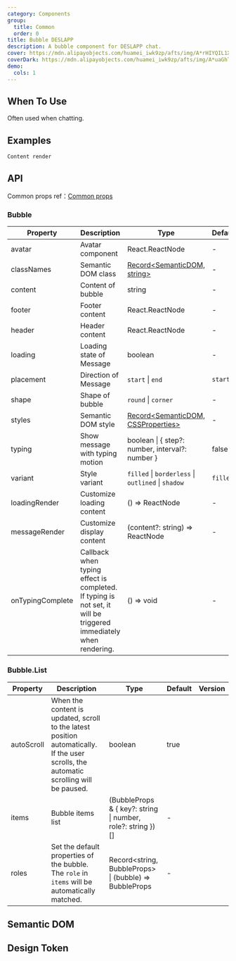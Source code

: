 ```yaml
---
category: Components
group:
  title: Common
  order: 0
title: Bubble DESLAPP
description: A bubble component for DESLAPP chat.
cover: https://mdn.alipayobjects.com/huamei_iwk9zp/afts/img/A*rHIYQIL1X-QAAAAAAAAAAAAADgCCAQ/original
coverDark: https://mdn.alipayobjects.com/huamei_iwk9zp/afts/img/A*uaGhTY1-LL0AAAAAAAAAAAAADgCCAQ/original
demo:
  cols: 1
---
```


## When To Use

Often used when chatting.

## Examples

<!-- prettier-ignore -->
<!-- <code src="./demo/debug.tsx" debug>debug</code> -->

<!-- <code src="./demo/basic.tsx">Markdown</code> -->

<!-- <code src="./demo/avatar-and-placement.tsx">Placement and avatar</code>
<code src="./demo/header-and-footer.tsx">Header and footer</code>
<code src="./demo/loading.tsx">Loading</code>
<code src="./demo/typing.tsx">Typing effect</code> -->

<code src="./demo/markdown.tsx">Content render</code>

<!-- <code src="./demo/variant.tsx">Variant</code>
<code src="./demo/shape.tsx">Shape</code>
<code src="./demo/list.tsx">Bubble List</code>
<code src="./demo/bubble-custom.tsx">Semantic Custom</code>
<code src="./demo/list-custom.tsx">Custom List Content</code>
<code src="./demo/gpt-vis.tsx">Using GPT-Vis to render charts</code> -->

## API

Common props ref：[Common props](/docs/react/common-props)

### Bubble

| Property | Description | Type | Default | Version |
| --- | --- | --- | --- | --- |
| avatar | Avatar component | React.ReactNode | - |  |
| classNames | Semantic DOM class | [Record<SemanticDOM, string>](#semantic-dom) | - |  |
| content | Content of bubble | string | - |  |
| footer | Footer content | React.ReactNode | - |  |
| header | Header content | React.ReactNode | - |  |
| loading | Loading state of Message | boolean | - |  |
| placement | Direction of Message | `start` \| `end` | `start` |  |
| shape | Shape of bubble | `round` \| `corner` | - |  |
| styles | Semantic DOM style | [Record<SemanticDOM, CSSProperties>](#semantic-dom) | - |  |
| typing | Show message with typing motion | boolean \| { step?: number, interval?: number } | false |  |
| variant | Style variant | `filled` \| `borderless` \| `outlined` \| `shadow` | `filled` |  |
| loadingRender | Customize loading content | () => ReactNode | - |  |
| messageRender | Customize display content | (content?: string) => ReactNode | - |  |
| onTypingComplete | Callback when typing effect is completed. If typing is not set, it will be triggered immediately when rendering. | () => void | - |  |

### Bubble.List

| Property | Description | Type | Default | Version |
| --- | --- | --- | --- | --- |
| autoScroll | When the content is updated, scroll to the latest position automatically. If the user scrolls, the automatic scrolling will be paused. | boolean | true |  |
| items | Bubble items list | (BubbleProps & { key?: string \| number, role?: string })[] | - |  |
| roles | Set the default properties of the bubble. The `role` in `items` will be automatically matched. | Record<string, BubbleProps> \| (bubble) => BubbleProps | - |  |

## Semantic DOM

<code src="./demo/_semantic.tsx" simplify="true"></code>

## Design Token

<ComponentTokenTable component="Bubble"></ComponentTokenTable>
